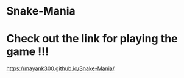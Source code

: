 # Snake-Mania

# Check out the link for playing the game !!!

https://mayank300.github.io/Snake-Mania/
